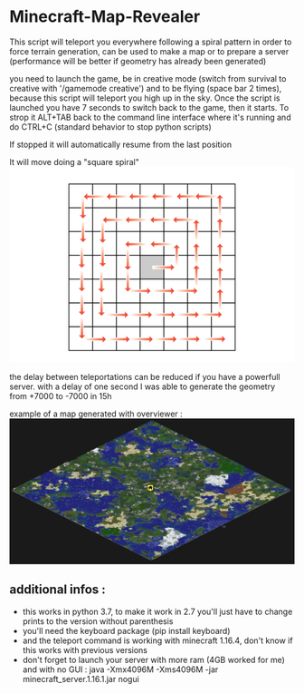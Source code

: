 # Minecraft-Map-Revealer
This script will teleport you everywhere following a spiral pattern in order to force terrain generation, can be used to make a map or to prepare a server (performance will be better if geometry has already been generated)

you need to launch the game, be in creative mode (switch from survival to creative with '/gamemode creative') and to be flying (space bar 2 times), because this script will teleport you high up in the sky.
Once the script is launched you have 7 seconds to switch back to the game, then it starts.
To strop it ALT+TAB back to the command line interface where it's running and do CTRL+C (standard behavior to stop python scripts)

If stopped it will automatically resume from the last position

It will move doing a "square spiral"
![Square spiral pattern](ims_for_readme/Square-spiral.png)

the delay between teleportations can be reduced if you have a powerfull server.
with a delay of one second I was able to generate the geometry from +7000 to -7000 in 15h

example of a map generated with overviewer :
![my map](ims_for_readme/map.png)

## additional infos :

 - this works in python 3.7, to make it work in 2.7 you'll just have to change prints to the version without parenthesis
 - you'll need the keyboard package (pip install keyboard)
 - and the teleport command is working with minecraft 1.16.4, don't know if this works with previous versions 
 - don't forget to launch your server with more ram (4GB worked for me) and with no GUI : java -Xmx4096M -Xms4096M  -jar minecraft_server.1.16.1.jar nogui